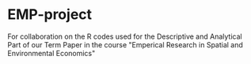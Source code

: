 # EMP-project
For collaboration on the R codes used for the Descriptive and Analytical Part of our Term Paper in the course "Emperical Research in Spatial and Environmental Economics"
